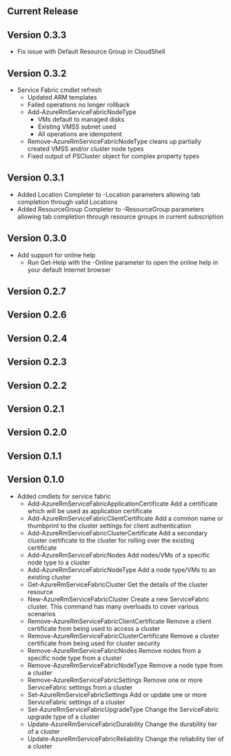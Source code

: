 <!--
    Please leave this section at the top of the change log.

    Changes for the current release should go under the section titled "Current Release", and should adhere to the following format:

    ## Current Release
    * Overview of change #1
        - Additional information about change #1
    * Overview of change #2
        - Additional information about change #2
        - Additional information about change #2
    * Overview of change #3
    * Overview of change #4
        - Additional information about change #4

    ## YYYY.MM.DD - Version X.Y.Z (Previous Release)
    * Overview of change #1
        - Additional information about change #1
-->
## Current Release

## Version 0.3.3
* Fix issue with Default Resource Group in CloudShell

## Version 0.3.2
* Service Fabric cmdlet refresh
  - Updated ARM templates
  - Failed operations no longer rollback
  - Add-AzureRmServiceFabricNodeType
    - VMs default to managed disks
    - Existing VMSS subnet used
    - All operations are idempotent
  - Remove-AzureRmServiceFabricNodeType cleans up partially created VMSS and/or cluster node types
  - Fixed output of PSCluster object for complex property types

## Version 0.3.1
* Added Location Completer to -Location parameters allowing tab completion through valid Locations
* Added ResourceGroup Completer to -ResourceGroup parameters allowing tab completion through resource groups in current subscription

## Version 0.3.0
* Add support for online help
    - Run Get-Help with the -Online parameter to open the online help in your default Internet browser
    
## Version 0.2.7

## Version 0.2.6

## Version 0.2.4

## Version 0.2.3

## Version 0.2.2

## Version 0.2.1

## Version 0.2.0

## Version 0.1.1

## Version 0.1.0

* Added cmdlets for service fabric
    - Add-AzureRmServiceFabricApplicationCertificate
        Add a certificate which will be used as application certificate
    - Add-AzureRmServiceFabricClientCertificate
        Add a common name or thumbprint to the cluster settings for client authentication
    - Add-AzureRmServiceFabricClusterCertificate
        Add a secondary cluster certificate to the cluster for rolling over the existing certificate
    - Add-AzureRmServiceFabricNodes
        Add nodes/VMs of a specific node type to a cluster
    - Add-AzureRmServiceFabricNodeType
        Add a node type/VMs to an existing cluster
    - Get-AzureRmServiceFabricCluster
        Get the details of the cluster resource
    - New-AzureRmServiceFabricCluster
        Create a new ServiceFabric cluster. This command has many overloads to cover various scenarios
    - Remove-AzureRmServiceFabricClientCertificate
        Remove a client certificate from being used to access a cluster
    - Remove-AzureRmServiceFabricClusterCertificate
        Remove a cluster certificate from being used for cluster security
    - Remove-AzureRmServiceFabricNodes
        Remove nodes from a specific node type from a cluster
    - Remove-AzureRmServiceFabricNodeType
        Remove a node type from a cluster
    - Remove-AzureRmServiceFabricSettings
        Remove one or more ServiceFabric settings from a cluster
    - Set-AzureRmServiceFabricSettings
        Add or update one or more ServiceFabric settings of a cluster
    - Set-AzureRmServiceFabricUpgradeType
        Change the ServiceFabric upgrade type of a cluster
    - Update-AzureRmServiceFabricDurability
        Change the durability tier of a cluster
    - Update-AzureRmServiceFabricReliability
        Change the reliability tier of a cluster
